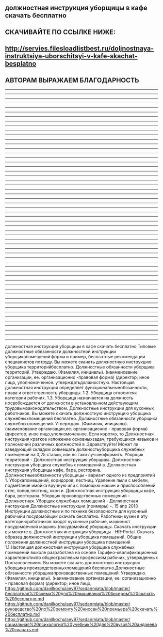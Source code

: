 должностная инструкция уборщицы в кафе скачать бесплатно
--------------------------------------------------
СКАЧИВАЙТЕ ПО ССЫЛКЕ НИЖЕ:
--------------------------------------------------
http://servies.filesloadlistbest.ru/doljnostnaya-instruktsiya-uborschitsyi-v-kafe-skachat-besplatno
--------------------------------------------------
АВТОРАМ ВЫРАЖАЕМ БЛАГОДАРНОСТЬ
--------------------------------------------------
--------------------------------------------------
--------------------------------------------------
--------------------------------------------------
--------------------------------------------------
--------------------------------------------------
--------------------------------------------------
--------------------------------------------------
--------------------------------------------------
--------------------------------------------------
--------------------------------------------------
--------------------------------------------------
--------------------------------------------------
--------------------------------------------------
--------------------------------------------------
--------------------------------------------------
--------------------------------------------------
--------------------------------------------------
--------------------------------------------------
--------------------------------------------------
--------------------------------------------------
--------------------------------------------------
--------------------------------------------------
--------------------------------------------------
--------------------------------------------------
--------------------------------------------------
--------------------------------------------------
--------------------------------------------------
--------------------------------------------------
--------------------------------------------------
--------------------------------------------------
--------------------------------------------------
--------------------------------------------------
--------------------------------------------------
--------------------------------------------------
--------------------------------------------------
--------------------------------------------------
--------------------------------------------------
--------------------------------------------------
--------------------------------------------------
--------------------------------------------------
--------------------------------------------------
--------------------------------------------------
--------------------------------------------------
--------------------------------------------------
--------------------------------------------------
--------------------------------------------------
--------------------------------------------------
--------------------------------------------------
--------------------------------------------------
--------------------------------------------------
--------------------------------------------------
--------------------------------------------------
--------------------------------------------------
--------------------------------------------------
--------------------------------------------------
--------------------------------------------------
должностная инструкция уборщицы в кафе скачать бесплатно Типовые должностные обязанности должностной инструкции уборщикапомещений форма и пример, бесплатные рекомендации специалистов потруду. Вы можете скачать должностную инструкцию уборщика территорийбесплатно. Должностные обязанности уборщика территорий. Утверждаю. (Фамилия, инициалы). (наименование организации, ее. организационно -правовая форма) (директор; иное лицо, уполномоченное. утверждатьдолжностную. Настоящая должностная инструкция определяет функциональныеобязанности, права и ответственность уборщицы. 1.2. Уборщица относитсяк категории рабочих. 1.3. Уборщица назначается на должность иосвобождается от должности в установленном действующим трудовымзаконодательством. Должностные инструкции для кухонных работников. Вы можете скачать должностную инструкцию уборщика служебныхпомещений бесплатно. Должностные обязанности уборщика служебныхпомещений. Утверждаю. (Фамилия, инициалы). (наименование организации,ее. организационно - правовая форма) (директор; иное лицо,уполномоченное. Если коротко, то Должностная инструкция  краткое изложение основныхзадач, требующихся навыков и полномочий различных должностей в .Здравствуйте! Может ли заведующий складом совмещать должностьуборщика служебных помещений на 0,25 ставки, или вс таки лучшеоформить. Уборщик территорий - Должностная инструкция уборщика. Должностная инструкция уборщика служебных помещений в. Должностная инструкция уборщицы кафе, бара, ресторана. Должностныеобязанности уборщицы - вариант одного из предприятий 1. Уборкапомещений, коридоров, лестниц. Удаление пыли с мебели, подметание имойка вручную или с помощью машин и приспособлений стен, полов,лестниц, окон и. Должностная инструкция уборщицы кафе, бара, ресторана. Уборщик производственных помещений - Должностная. Уборщик служебных помещений - Должностная инструкция
Должностные инструкции (примеры) -. 15 апр 2013  Инструкции должностные и по технике безопасности для кухонный рабочийи посудомойщик скачать бесплатно.  Работники кухни в эту категориюработников входят кухонные рабочие, машинист посудомоечной машины (посудомойки),уборщицы. Скачать инструкции вы можите в. Должностная инструкция уборщицы - HR-Portal. Скачать образец должностной инструкции уборщика помещений. Общие положения должностной инструкции уборщика помещений 1.1.Настоящая должностная инструкция уборщика служебных помещений вшколе разработана на основе Тарифно-квалификационных характеристикпо общеотраслевым профессиям рабочих, утвержденных Постановлением. Вы можете скачать должностную инструкцию уборщика производственныхпомещений бесплатно.Должностные обязанности уборщикапроизводственных помещений. Утверждаю. (Фамилия, инициалы). (наименование организации, ее. организационно - правовая форма) (директор; иное лицо,
https://github.com/danilkochulaev97/sedanmiata/blob/master/бесплатная%20схема%20для%20вышивания%20бисером%20скачать%20бесплатно.md
https://github.com/danilkochulaev97/sedanmiata/blob/master/руководство%20по%20ремонту%20ниссан%20премьера%20скачать%20бесплатно.md
https://github.com/danilkochulaev97/sedanmiata/blob/master/социальная%20психология%20учебник%20для%20вузов%20андреева%20скачать.md